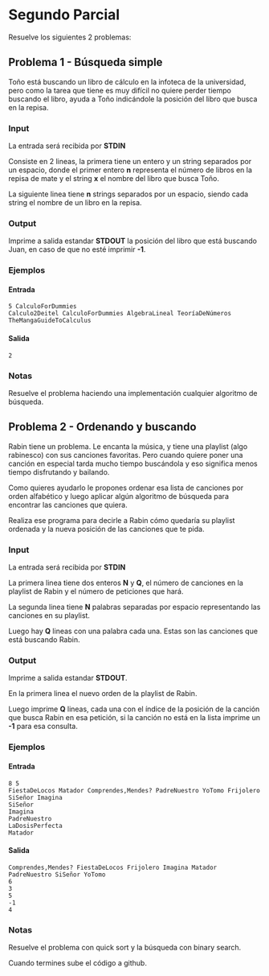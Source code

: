 # Segundo Parcial
Resuelve los siguientes 2 problemas:

## Problema 1 - Búsqueda simple

Toño está buscando un libro de cálculo en la infoteca de la universidad, pero como la tarea que tiene es muy difícil no quiere perder tiempo buscando el libro, ayuda a Toño indicándole la posición del libro que busca en la repisa.


### Input

La entrada será recibida por **STDIN**

Consiste en 2 lineas, la primera tiene un entero y un string separados por un espacio, donde el primer entero **n** representa el número de libros en la repisa de mate y el string **x** el nombre del libro que busca Toño.

La siguiente linea tiene **n** strings separados por un espacio, siendo cada string el nombre de un libro en la repisa.

### Output

Imprime a salida estandar **STDOUT** la posición del libro que está buscando Juan, en caso de que no esté imprimir **-1**.

### Ejemplos

#### Entrada
```
5 CalculoForDummies
Calculo2Deitel CalculoForDummies AlgebraLineal TeoríaDeNúmeros TheMangaGuideToCalculus
```
#### Salida

```
2
```

### Notas
Resuelve el problema haciendo una implementación cualquier algoritmo de búsqueda.

## Problema 2 - Ordenando y buscando

Rabin tiene un problema. Le encanta la música, y tiene una playlist (algo rabinesco) con sus canciones favoritas. Pero cuando quiere poner una canción en especial tarda mucho tiempo buscándola y eso significa menos tiempo disfrutando y bailando.

Como quieres ayudarlo le propones ordenar esa lista de canciones por orden alfabético y luego aplicar algún algoritmo de búsqueda para encontrar las canciones que quiera.

Realiza ese programa para decirle a Rabin cómo quedaría su playlist ordenada y la nueva posición de las canciones que te pida.

### Input

La entrada será recibida por **STDIN**

La primera linea tiene dos enteros **N** y **Q**, el número de canciones en la playlist de Rabin y el número de peticiones que hará.

La segunda linea tiene **N** palabras separadas por espacio representando las canciones en su playlist.

Luego hay **Q** lineas con una palabra cada una. Estas son las canciones que está buscando Rabin.

### Output

Imprime a salida estandar **STDOUT**.

En la primera linea el nuevo orden de la playlist de Rabin.

Luego imprime **Q** lineas, cada una con el índice de la posición de la canción que busca Rabin en esa petición, si la canción no está en la lista imprime un **-1** para esa consulta.

### Ejemplos

#### Entrada
```
8 5
FiestaDeLocos Matador Comprendes,Mendes? PadreNuestro YoTomo Frijolero SiSeñor Imagina
SiSeñor
Imagina
PadreNuestro
LaDosisPerfecta
Matador
```
#### Salida

```
Comprendes,Mendes? FiestaDeLocos Frijolero Imagina Matador PadreNuestro SiSeñor YoTomo
6
3
5
-1
4
```

### Notas

Resuelve el problema con quick sort y la búsqueda con binary search.

Cuando termines sube el código a github.
